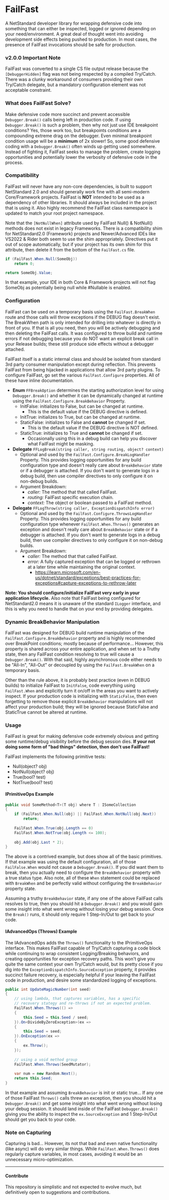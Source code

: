 # FailFast
A NetStandard developer library for wrapping defensive code into something that can either be inspected, logged or ignored depending on your need/environment. A great deal of thought went into avoiding development side effects being pushed to production. In most cases, the presence of FailFast invocations should be safe for production.

### v2.0.0 Important Note 
FailFast was converted to a single CS file output release because the `[DebuggerHidden]` flag was not being respected by a compiled Try/Catch. There was a clunky workaround of consumers providing their own Try/Catch delegate, but a mandatory configuration element was not acceptable constraint.

### What does FailFast Solve?
Make defensive code more succinct and prevent accessible `Debugger.Break()` calls being left in production code. If using `Debugger.Break()` is such a problem, then why not just use IDE breakpoint conditions? Yes, those work too, but breakpoints conditions are a compounding extreme drag on the debugger. Even minimal breakpoint condition usage will be a **minimum** of 2x slower! So, some good defensive coding with a `Debugger.Break()` often winds up getting used somewhere. Instead of fighting it, FailFast seeks to manage the problem, create logging opportunities and potentially lower the verbosity of defensive code in the process.



### Compatibility
FailFast will never have any non-core dependencies, is built to support NetStandard 2.0 and should generally work fine with all semi-modern Core/Framework projects. FailFast is **NOT** intended to be used as a dependency of other libraries. It should always be included in the project that is using it. Also highly recommend the FailFast class namespace is updated to match your root project namespace.

Note that the `[NotNullWhen]` attribute used by FailFast Null() & NotNull() methods does not exist in legacy Frameworks. There is a compatibility shim for NetStandard2.0 (Framework) projects and Newer/Advanced IDEs like VS2022 & Rider both seem to use the shim appropriately. Directives put it out of scope automatically, but if your project has its own shim for this attribute, then delete it from the bottom of the `FailFast.cs` file.

```C#
if (FailFast.When.Null(SomeObj))
    return 0;

return SomeObj.Value;
```

In that example, your IDE in both Core & Framework projects will not flag SomeObj as potentially being null while #Nullable is enabled.


### Configuration
FailFast can be used on a temporary basis using the `FailFast.BreakWhen` route and those calls will throw exceptions if the DEBUG flag doesn't exist. The BreakWhen path is only intended for drilling into whatever is directly in front of you. If that is all you need, then you will be actively debugging and then deleting the FailFast calls. It was configured to throw build and runtime errors if not debugging because you do NOT want an explicit break call in your Release builds; these still produce side effects without a debugger attached.

FailFast itself is a static internal class and should be isolated from standard 3rd party consumer manipulation except during reflection. This prevents FailFast from being hijacked in applications that allow 3rd party plugins. To configure FailFast, go set the various `FailFast.Configure` properties. All of these have inline documentation. 


- **Enum** `FFBreakOption` determines the starting authorization level for using `Debugger.Break()` and whether it can be dynamically changed at runtime using the `FailFast.Configure.BreakBehavior` Property.
  - InitFalse: initializes to False, but can be changed at runtime.
    - This is the default value if the DEBUG directive is defined.
  - InitTrue: initializes to True, but can be changed at runtime.
  - StaticFalse: initializes to False and **cannot** be changed if set.
    - This is the default value if the DEBUG directive is NOT defined.
  - StaticTrue: initializes to True and **cannot** be changed if set.
    - Occasionally using this in a debug build can help you discover what FailFast might be masking.
- **Delegate** `FFLogBreak(string caller, string routing, object? context)`
  - Optional and used by the `FailFast.Configure.BreakLogHandler` Property. This provides logging opportunities for any build configuration type and doesn't really care about `BreakBehavior` state or if a debugger is attached. If you don't want to generate logs in a debug build, then use compiler directives to only configure it on non-debug builds.
  - Argument Breakdown:
    - *caller:* The method that that called FailFast.
    - *routing:* FailFast specific execution chain.
    - *context:* The object or boolean passed to a FailFast method.
- **Delegate** `FFLogThrow(string caller, ExceptionDispatchInfo error)`
  - Optional and used by the `FailFast.Configure.ThrowsLogHandler` Property. This provides logging opportunities for any build configuration type whenever `FailFast.When.Throws()` generates an exception and doesn't really care about `BreakBehavior` state or if a debugger is attached. If you don't want to generate logs in a debug build, then use compiler directives to only configure it on non-debug builds.
  - Argument Breakdown:
    - *caller:* The method that that called FailFast.
    - *error:* A fully captured exception that can be logged or rethrown at a later time while maintaining the original context.
      - https://learn.microsoft.com/en-us/dotnet/standard/exceptions/best-practices-for-exceptions#capture-exceptions-to-rethrow-later

**Note: You should configure/initialize FailFast very early in your application lifecycle.** Also note that FailFast being configured for NetStandard2.0 means it is unaware of the standard `ILogger` interface, and this is why you need to handle that on your end by providing delegates.


### Dynamic BreakBehavior Manipulation
FailFast was designed for DEBUG build runtime manipulation of the `FailFast.Configure.BreakBehavior` property and is highly recommended over BreakPoint conditions; mostly because of performance... However, this property is shared across your entire application, and when set to a Truthy state, then any FailFast condition resolving to true will cause a `Debugger.Break()`. With that said, highly asynchronous code either needs to be "All-In", "All-Out" or decoupled by using the `FailFast.BreakWhen` on a temporary basis. 

Other than the rule above, it is probably best practice (even in DEBUG builds) to initialize FailFast to `InitFalse`, code everything using `FailFast.When` and explicitly turn it on/off in the areas you want to actively inspect. If your production code is initializing with `StaticFalse`, then even forgetting to remove those explicit `BreakBehavior` manipulations will not affect your production build; they will be ignored because StaticFalse and StaticTrue cannot be altered at runtime.



### Usage
FailFast is great for making defensive code extremely obvious and getting some runtime/debug visibility before the debug session dies. **If your not doing some form of "bad things" detection, then don't use FailFast!**

FailFast implements the following primitive tests:
- Null(object? obj)
- NotNull(object? obj)
- True(bool? test)
- NotTrue(bool? test)

#### IPrimitiveOps Example
```C#
public void SomeMethod<T>(T obj) where T : ISomeCollection 
{
    if (FailFast.When.Null(obj) || FailFast.When.NotNull(obj.Next))
        return;
        
    FailFast.When.True(obj.Length == 0)
    FailFast.When.NotTrue(obj.Length <= 100);
    
    obj.Add(obj.Last * 2);
}
```

The above is a contrived example, but does show all of the basic primitives. If that example was using the default configuration, all of those `FailFalse.When` would not cause a `Debugger.Break()`. If you did want them to break, then you actually need to configure the `BreakBehavior` property with a true status type. Also note, all of these `When` statement could be replaced with `BreakWhen` and be perfectly valid without configuring the `BreakBehavior` property state. 

Assuming a truthy `BreakBehavior` state, if any one of the above FailFast calls resolves to true, then you should hit a `Debugger.Break()` and you would gain some insight into what went wrong without losing your debug session. Once the `Break()` runs, it should only require 1 Step-In/Out to get back to your code.


#### IAdvancedOps (Throws) Example
The IAdvancedOps adds the `Throws()` functionality to the IPrimitiveOps interface. This makes FailFast capable of Try/Catch capturing a code block while continuing to wrap consistent Logging/Breaking behaviors, and creating opportunities for exception recovery paths. This won't give you quite the same context your own Try/Catch would, but its pretty close if you dig into the `ExceptionDispatchInfo.SourceException` property, it provides succinct failure recovery, is especially helpful if your leaving the FailFast code in production, and desire some standardized logging of exceptions.

```C#
public int UpdateMagicNumber(int seed) 
{ 
    // using lambda, that captures variables, has a specific 
    // recovery stategy and re-throws if not an expected problem.
    FailFast.When.Throws(() => 
    {
        this.Seed = this.Seed / seed; 
    }).On<DivideByZeroException>(ex => 
    {
        this.Seed = seed;
    }).OnException(ex => 
    {
        ex.Throw();
    });
     
    // using a void method group
    FailFast.When.Throws(SeedMutator);
    
    var num = new Random.Next();
    return this.Seed;
}
```

In that example and assuming `BreakBehavior` is init or static true... If any one of those FailFast `Throws()` calls threw an exception, then you should hit a `Debugger.Break()` and get some insight into what went wrong without losing your debug session. It should land inside of the FailFast `Debugger.Break()` giving you the ability to inspect the `ex.SourceException` and 1 Step-In/Out should get you back to your code.

### Note on Capturing
Capturing is bad... However, its not that bad and even native functionality (like async) will do very similar things. While `FailFast.When.Throws()` does regularly capture variables, in most cases, avoiding it would be an unnecessary micro-optimization.

----

#### Contribute
This repository is simplistic and not expected to evolve much, but definitively open to suggestions and contributions.